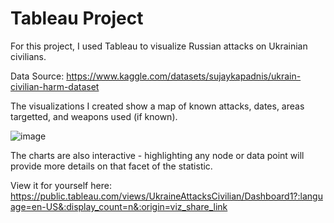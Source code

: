 # Tableau Project

For this project, I used Tableau to visualize Russian attacks on Ukrainian civilians.

Data Source: https://www.kaggle.com/datasets/sujaykapadnis/ukrain-civilian-harm-dataset

The visualizations I created show a map of known attacks, dates, areas targetted, and weapons used (if known).

![image](https://github.com/hdkronke/tableau-bonus/assets/117773492/2eff13ec-3fad-46ff-9ddb-d8ad8b51444e)

The charts are also interactive - highlighting any node or data point will provide more details on that facet of the statistic.

View it for yourself here: https://public.tableau.com/views/UkraineAttacksCivilian/Dashboard1?:language=en-US&:display_count=n&:origin=viz_share_link
